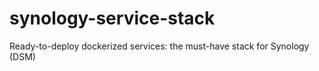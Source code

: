 # synology-service-stack
Ready-to-deploy dockerized services: the must-have stack for Synology (DSM)
